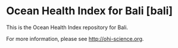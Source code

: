 # Ocean Health Index for Bali [bali]

This is the Ocean Health Index repository for Bali. 

For more information, please see http://ohi-science.org.
